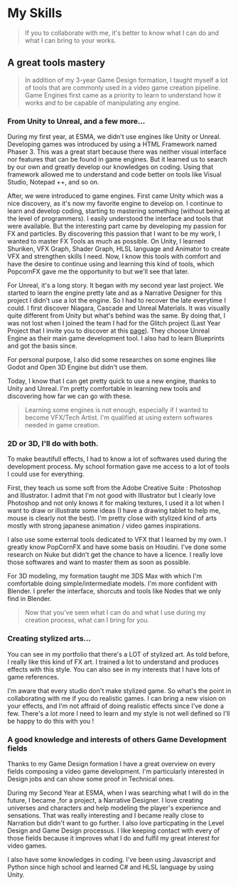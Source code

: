# My Skills

> If you to collaborate with me, it's better to know what I can do and what I can bring to your works.

## A great tools mastery

> In addition of my 3-year Game Design formation, I taught myself a lot of tools that are commonly used in a video game creation pipeline. Game Engines first came as a priority to learn to understand how it works and to be capable of manipulating any engine.

### From Unity to Unreal, and a few more...

During my first year, at ESMA, we didn't use engines like Unity or Unreal. Developing games was introduced by using a HTML Framework named Phaser 3. This was a great start because there was neither visual interface nor features that can be found in game engines. But it learned us to search by our own and greatly develop our knowledges on coding.
Using that framework allowed me to understand and code better on tools like Visual Studio, Notepad ++, and so on.

After, we were introduced to game engines. First came Unity which was a nice discovery, as it's now my favorite engine to develop on. I continue to learn and develop coding, starting to mastering something (without being at the level of programmers). I easily understood the interface and tools that were available. But the interesting part came by developing my passion for FX and particles. By discovering this passion that I want to be my work, I wanted to master FX Tools as much as possible. On Unity, I learned Shuriken, VFX Graph, Shader Graph, HLSL language and Animator to create VFX and strengthen skills I need. Now, I know this tools with comfort and have the desire to continue using and learning this kind of tools, which PopcornFX gave me the opportunity to but we'll see that later.

For Unreal, it's a long story. It began with my second year last project. We started to learn the engine pretty late and as a Narrative Designer for this project I didn't use a lot the engine. So I had to recover the late everytime I could. I first discover Niagara, Cascade and Unreal Materials. It was visually quite different from Unity but what's behind was the same. By doing that, I was not lost when I joined the team I had for the Glitch project (Last Year Project that I invite you to discover at this [page](https://github.com/MatthieuAUBERT/MatthieuAUBERT.github.io/blob/main/Projects/SchoolProjects/Glitch/Glitch.md)). They choose Unreal Engine as their main game development tool. I also had to learn Blueprints and got the basis since.

For personal purpose, I also did some researches on some engines like Godot and Open 3D Engine but didn't use them.

Today, I know that I can get pretty quick to use a new engine, thanks to Unity and Unreal. I'm pretty comfortable in learning new tools and discovering how far we can go with these.

> Learning some engines is not enough, especially if I wanted to become VFX/Tech Artist. I'm qualified at using extern softwares needed in game creation.

### 2D or 3D, I'll do with both.

To make beautifull effects, I had to know a lot of softwares used during the development process. My school formation gave me access to a lot of tools I could use for everything.

First, they teach us some soft from the Adobe Creative Suite : Photoshop and Illustrator. I admit that I'm not good with Illustrator but I clearly love Photoshop and not only knows it for making textures, I used it a lot when I want to draw or illustrate some ideas (I have a drawing tablet to help me, mouse is clearly not the best). I'm pretty close with stylized kind of arts mostly with strong japanese animation / video games inspirations.

I also use some external tools dedicated to VFX that I learned by my own. I greatly know PopCornFX and have some basis on Houdini. I've done some research on Nuke but didn't get the chance to have a licence. I really love those softwares and want to master them as soon as possible. 

For 3D modeling, my formation taught me 3DS Max with which I'm comfortable doing simple/intermediate models. I'm more confident with Blender. I prefer the interface, shorcuts and tools like Nodes that we only find in Blender.

> Now that you've seen what I can do and what I use during my creation process, what can I bring for you.

### Creating stylized arts...

You can see in my portfolio that there's a LOT of stylized art. As told before, I really like this kind of FX art. I trained a lot to understand and produces effects with this style. You can also see in my interests that I have lots of game references.

I'm aware that every studio don't make stylized game. So what's the point in collaborating with me if you do realistic games. I can bring a new vision on your effects, and I'm not affraid of doing realistic effects since I've done a few. There's a lot more I need to learn and my style is not well defined so I'll be happy to do this with you !

### A good knowledge and interests of others Game Development fields

Thanks to my Game Design formation I have a great overview on every fields composing a video game development. I'm particularly interested in Design jobs and can show some proof in Technical ones.

During my Second Year at ESMA, when I was searching what I will do in the future, I became ,for a project, a Narrative Designer. I love creating universes and characters and help modeling the player's experience and sensations. That was really interesting and I became really close to Narration but didn't want to go further. I also love particpating in the Level Design and Game Design processus. I like keeping contact with every of those fields because it improves what I do and fulfil my great interest for video games.

I also have some knowledges in coding. I've been using Javascript and Python since high school and learned C# and HLSL language by using Unity.
